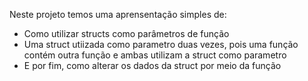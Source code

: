 Neste projeto temos uma aprensentação simples de:
- Como utilizar structs como parâmetros de função
- Uma struct utiizada como parametro duas vezes, pois uma função contém outra função e ambas utilizam a struct como parametro
- E por fim, como alterar os dados da struct por meio da função